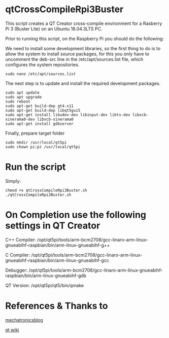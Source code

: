 # qtCrossCompileRpi3Buster

This script creates a QT Creator cross-compile environment for a Rasberry Pi 3 (Buster Lite) on an Ubuntu 18.04.3LTS PC.

Prior to running this script, on the Raspberry Pi you should do the following:

We need to install some development libraries, so the first thing to do is to allow the system to install source packages, for this you only have to uncomment the deb-src line in the /etc/apt/sources.list file, which configures the system repositories.

    sudo nano /etc/apt/sources.list

The next step is to update and install the required development packages.

    sudo apt update
    sudo apt upgrade
    sudo reboot
    sudo apt-get build-dep qt4-x11
    sudo apt-get build-dep libqt5gui5
    sudo apt-get install libudev-dev libinput-dev libts-dev libxcb-xinerama0-dev libxcb-xinerama0
    sudo apt-get install gdbserver

Finally, prepare target folder

    sudo mkdir /usr/local/qt5pi
    sudo chown pi:pi /usr/local/qt5pi

# Run the script

Simply:

    chmod +x qtCrossCompileRpi3Buster.sh
    ./qtCrossCompileRpi3Buster.sh

# On Completion use the following settings in QT Creator

C++ Compiler: /opt/qt5pi/tools/arm-bcm2708/gcc-linaro-arm-linux-gnueabihf-raspbian/bin/arm-linux-gnueabihf-g++

C Compiler: /opt/qt5pi/tools/arm-bcm2708/gcc-linaro-arm-linux-gnueabihf-raspbian/bin/arm-linux-gnueabihf-gcc

Debugger: /opt/qt5pi/tools/arm-bcm2708/gcc-linaro-arm-linux-gnueabihf-raspbian/bin/arm-linux-gnueabihf-gdb

QT Version: /opt/qt5pi/qt5/bin/qmake

# References & Thanks to

[mechatronicsblog](https://mechatronicsblog.com/cross-compile-and-deploy-qt-5-12-for-raspberry-pi/)

[qt wiki](https://wiki.qt.io/RaspberryPi2EGLFS)


